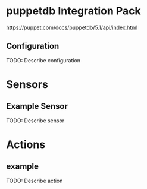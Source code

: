# puppetdb Integration Pack

https://puppet.com/docs/puppetdb/5.1/api/index.html



## Configuration
TODO: Describe configuration


# Sensors

## Example Sensor
TODO: Describe sensor


# Actions

## example
TODO: Describe action
